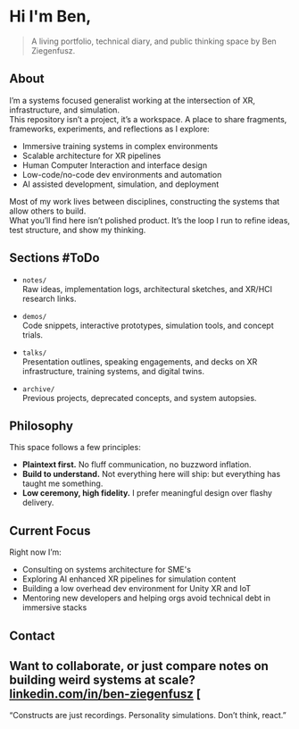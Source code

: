# Hi I'm Ben,

> A living portfolio, technical diary, and public thinking space by Ben Ziegenfusz.

## About

I’m a systems focused generalist working at the intersection of XR, infrastructure, and simulation.  
This repository isn’t a project, it’s a workspace. A place to share fragments, frameworks, experiments, and reflections as I explore:

- Immersive training systems in complex environments  
- Scalable architecture for XR pipelines  
- Human Computer Interaction and interface design  
- Low-code/no-code dev environments and automation  
- AI assisted development, simulation, and deployment  

Most of my work lives between disciplines, constructing the systems that allow others to build.  
What you’ll find here isn’t polished product. It’s the loop I run to refine ideas, test structure, and show my thinking.

## Sections #ToDo

- `notes/`  
  Raw ideas, implementation logs, architectural sketches, and XR/HCI research links.

- `demos/`  
  Code snippets, interactive prototypes, simulation tools, and concept trials.

- `talks/`  
  Presentation outlines, speaking engagements, and decks on XR infrastructure, training systems, and digital twins.

- `archive/`  
  Previous projects, deprecated concepts, and system autopsies.

## Philosophy

This space follows a few principles:

- **Plaintext first.** No fluff communication, no buzzword inflation.
- **Build to understand.** Not everything here will ship: but everything has taught me something.
- **Low ceremony, high fidelity.** I prefer meaningful design over flashy delivery.

## Current Focus

Right now I’m:

- Consulting on systems architecture for SME's
- Exploring AI enhanced XR pipelines for simulation content
- Building a low overhead dev environment for Unity XR and IoT
- Mentoring new developers and helping orgs avoid technical debt in immersive stacks

## Contact

Want to collaborate, or just compare notes on building weird systems at scale?  
[linkedin.com/in/ben-ziegenfusz](https://www.linkedin.com/in/ben-ziegenfusz)
[
---

“Constructs are just recordings. Personality simulations. Don’t think, react.”
